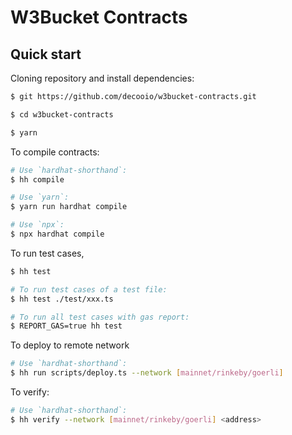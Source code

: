 # W3Bucket Contracts

## Quick start

Cloning repository and install dependencies:

```sh
$ git https://github.com/decooio/w3bucket-contracts.git

$ cd w3bucket-contracts

$ yarn
```
To compile contracts:

```sh
# Use `hardhat-shorthand`:
$ hh compile

# Use `yarn`:
$ yarn run hardhat compile

# Use `npx`:
$ npx hardhat compile
```

To run test cases,

```sh
$ hh test

# To run test cases of a test file:
$ hh test ./test/xxx.ts

# To run all test cases with gas report:
$ REPORT_GAS=true hh test
```

To deploy to remote network

```sh
# Use `hardhat-shorthand`:
$ hh run scripts/deploy.ts --network [mainnet/rinkeby/goerli]
```

To verify:

```sh
# Use `hardhat-shorthand`:
$ hh verify --network [mainnet/rinkeby/goerli] <address>
```